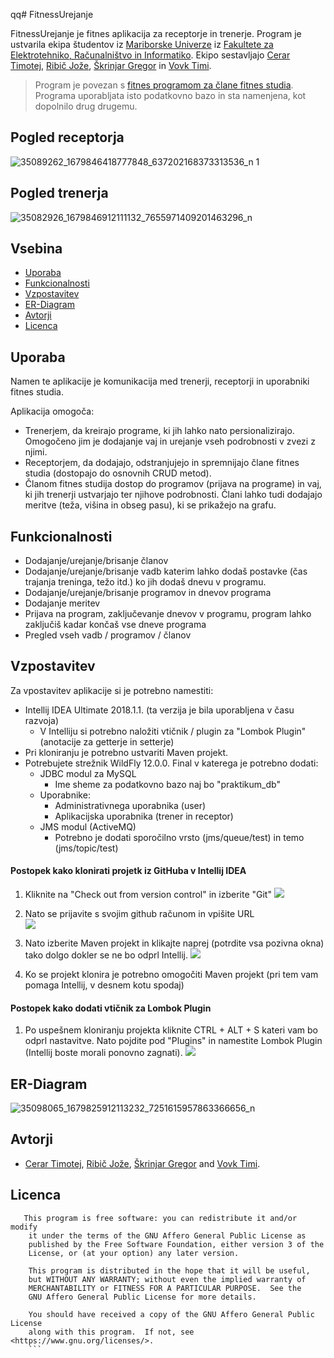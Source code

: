 qq# FitnessUrejanje

FitnessUrejanje je fitnes aplikacija za receptorje in trenerje. Program je ustvarila ekipa študentov iz [Mariborske Univerze](https://www.um.si) iz [Fakultete za Elektrotehniko, Računalništvo in Informatiko](https://feri.um.si). Ekipo sestavljajo [Cerar Timotej](https://github.com/timicerar), [Ribič Jože](https://github.com/r1b1c), [Škrinjar Gregor](https://github.com/gregaskrinjar) in [Vovk Timi](https://github.com/timiv1). 

>Program je povezan s [fitnes programom za člane fitnes studia](https://github.com/timicerar/FitnessClani). Programa uporabljata isto podatkovno bazo in sta namenjena, kot dopolnilo drug drugemu.

## Pogled receptorja
![35089262_1679846418777848_637202168373313536_n 1](https://user-images.githubusercontent.com/23579188/41303610-059a0418-6e6e-11e8-8527-d1d0d642c99b.png)


## Pogled trenerja
![35082926_1679846912111132_7655971409201463296_n](https://user-images.githubusercontent.com/23579188/41304301-0d88cb80-6e70-11e8-8cfd-5e57f9113e3a.png)

## Vsebina
* [Uporaba](#uporaba)
* [Funkcionalnosti](#funkcionalnosti)
* [Vzpostavitev](#vzpostavitev)
* [ER-Diagram](#er-diagram)
* [Avtorji](#avtorji)
* [Licenca](#licenca)

## Uporaba
Namen te aplikacije je komunikacija med trenerji, receptorji in uporabniki fitnes studia.

Aplikacija omogoča:
* Trenerjem, da kreirajo programe, ki jih lahko nato persionalizirajo. Omogočeno jim je dodajanje vaj in urejanje vseh podrobnosti v zvezi z njimi.
* Receptorjem, da dodajajo, odstranjujejo in spremnijajo člane fitnes studia (dostopajo do osnovnih CRUD metod).
* Članom fitnes studija dostop do programov (prijava na programe) in vaj, ki jih trenerji ustvarjajo ter njihove podrobnosti. Člani lahko tudi dodajajo meritve (teža, višina in obseg pasu), ki se prikažejo na grafu.

## Funkcionalnosti
* Dodajanje/urejanje/brisanje članov
* Dodajanje/urejanje/brisanje vadb katerim lahko dodaš postavke (čas trajanja treninga, težo itd.) ko jih dodaš dnevu v programu.
* Dodajanje/urejanje/brisanje programov in dnevov programa
* Dodajanje meritev
* Prijava na program, zaključevanje dnevov v programu, program lahko zaključiš kadar končaš vse dneve programa
* Pregled vseh vadb / programov / članov

## Vzpostavitev
Za vpostavitev aplikacije si je potrebno namestiti:
* Intellij IDEA Ultimate 2018.1.1. (ta verzija je bila uporabljena v času razvoja)
  * V Intelliju si potrebno naložiti vtičnik / plugin za "Lombok Plugin" (anotacije za getterje in setterje)
* Pri kloniranju je potrebno ustvariti Maven projekt.
* Potrebujete strežnik WildFly 12.0.0. Final v katerega je potrebno dodati:
  * JDBC modul za MySQL
     * Ime sheme za podatkovno bazo naj bo "praktikum_db" 
  * Uporabnike:
    * Administrativnega uporabnika (user)
    * Aplikacijska uporabnika (trener in receptor)
  * JMS modul (ActiveMQ)
    * Potrebno je dodati sporočilno vrsto (jms/queue/test) in temo (jms/topic/test)

#### Postopek kako klonirati projetk iz GitHuba v Intellij IDEA
1. Kliknite na "Check out from version control" in izberite "Git"
![](https://cdn.discordapp.com/attachments/357945007988015104/456118129240702997/unknown.png)

2. Nato se prijavite s svojim github računom in vpišite URL                                                                           
![](https://cdn.discordapp.com/attachments/357945007988015104/456118773968011276/unknown.png)

3. Nato izberite Maven projekt in klikajte naprej (potrdite vsa pozivna okna) tako dolgo dokler se ne bo odprl Intellij.
![](https://cdn.discordapp.com/attachments/357945007988015104/456118234135920651/unknown.png)

4. Ko se projekt klonira je potrebno omogočiti Maven projekt (pri tem vam pomaga Intellij, v desnem kotu spodaj) 

#### Postopek kako dodati vtičnik za Lombok Plugin
1. Po uspešnem kloniranju projekta kliknite CTRL + ALT + S kateri vam bo odprl nastavitve. Nato pojdite pod "Plugins" in namestite Lombok Plugin (Intellij boste morali ponovno zagnati).
![](https://cdn.discordapp.com/attachments/357945007988015104/456118986145398785/unknown.png)


## ER-Diagram
![35098065_1679825912113232_7251615957863366656_n](https://user-images.githubusercontent.com/23579188/41302266-550436da-6e6a-11e8-9641-4a3df249f0e1.png)

## Avtorji
- [Cerar Timotej](https://github.com/timicerar), [Ribič Jože](https://authenteq.com), [Škrinjar Gregor](https://github.com/gregaskrinjar) and [Vovk Timi](https://github.com/timiv1).

## Licenca
```
   This program is free software: you can redistribute it and/or modify
    it under the terms of the GNU Affero General Public License as
    published by the Free Software Foundation, either version 3 of the
    License, or (at your option) any later version.

    This program is distributed in the hope that it will be useful,
    but WITHOUT ANY WARRANTY; without even the implied warranty of
    MERCHANTABILITY or FITNESS FOR A PARTICULAR PURPOSE.  See the
    GNU Affero General Public License for more details.

    You should have received a copy of the GNU Affero General Public License
    along with this program.  If not, see <https://www.gnu.org/licenses/>.
    ```

